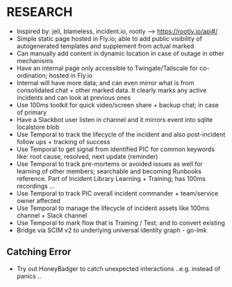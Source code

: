 # RESEARCH

- Inspired by: jeli, blameless, incident.io, rootly --> https://rootly.io/api#/
- Simple static page hosted in Fly.io; able to add public visibility of autogenerated templates and supplement from actual marked
- Can manually add content in dynamic location in case of outage in other mechanisms
- Have an internal page only accessible to Twingate/Tailscale for co-ordination; hosted in Fly.io
- Internal will have more data; and can even mirror what is from consolidated chat + other marked data.  It clearly marks any active incidents and can look at previous ones
- Use 100ms toolkit for quick video/screen share + backup chat; in case of primary
- Have a Slackbot user listen in channel and it mirrors event into sqlite localstore blob
- Use Temporal to track the lifecycle of the incident and also post-incident follow ups + tracking of success
- Use Temporal to get signal from identified PIC for common keywords like: root cause, resolved, next update (reminder)
- Use Temporal to track pre-mortems or avoided issues as well for learning of other members; searchable and becoming Runbooks reference.  Part of Incident Library Learning + Training; has 100ms recordings ...
- Use Temporal to track PIC overall incident commander + team/service owner affected
- Use Temporal to manage the lifecycle of incident assets like 100ms channel + Slack channel
- Use Temporal to mark flow that is Training / Test; and to convert existing
- Bridge via SCIM v2 to underlying universal identity graph - go-lmk


## Catching Error

- Try out HoneyBadger to catch unexpected interactions ..e.g. instead of panics ..
